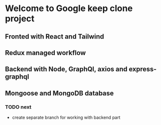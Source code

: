 # Welcome to Google keep clone project

## Fronted with React and Tailwind

## Redux managed workflow

## Backend with Node, GraphQl, axios and express-graphql

## Mongoose and MongoDB database

### TODO next

- create separate branch for working with backend part

